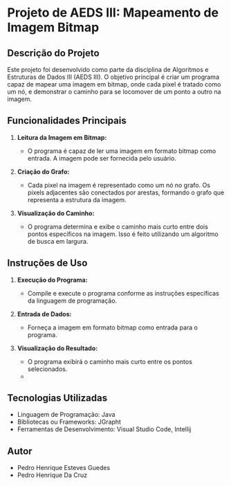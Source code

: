# Projeto de AEDS III: Mapeamento de Imagem Bitmap

## Descrição do Projeto

Este projeto foi desenvolvido como parte da disciplina de Algoritmos e Estruturas de Dados III (AEDS III). O objetivo principal é criar um programa capaz de mapear uma imagem em bitmap, onde cada pixel é tratado como um nó, e demonstrar o caminho para se locomover de um ponto a outro na imagem.

## Funcionalidades Principais

1. **Leitura da Imagem em Bitmap:**
   - O programa é capaz de ler uma imagem em formato bitmap como entrada. A imagem pode ser fornecida pelo usuário.
2. **Criação do Grafo:**
   - Cada pixel na imagem é representado como um nó no grafo. Os pixels adjacentes são conectados por arestas, formando o grafo que representa a estrutura da imagem.

3. **Visualização do Caminho:**
   - O programa determina e exibe o caminho mais curto entre dois pontos específicos na imagem. Isso é feito utilizando um algoritmo de busca em largura.

## Instruções de Uso

1. **Execução do Programa:**
   - Compile e execute o programa conforme as instruções específicas da linguagem de programação.

2. **Entrada de Dados:**
   - Forneça a imagem em formato bitmap como entrada para o programa. 

3. **Visualização do Resultado:**
   - O programa exibirá o caminho mais curto entre os pontos selecionados.
   - 
## Tecnologias Utilizadas

- Linguagem de Programação: Java
- Bibliotecas ou Frameworks: JGrapht
- Ferramentas de Desenvolvimento: Visual Studio Code, Intellij

## Autor

- Pedro Henrique Esteves Guedes
- Pedro Henrique Da Cruz
